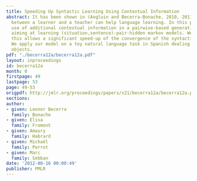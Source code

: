 ```yaml
---
title: Speeding Up Syntactic Learning Using Contextual Information
abstract: It has been shown in (Angluin and Becerra-Bonache, 2010, 2011) that interactions
  between a learner and a teacher can help language learning. In this paper, we make
  use of additional contextual information in a pairwise-based generative approach
  aiming at learning (situation,sentence)-pair-hidden markov models. We show that
  this allows a significant speed-up of the convergence of the syntactic learning.
  We apply our model on a toy natural language task in Spanish dealing with geometric
  objects.
pdf: "./becerra12a/becerra12a.pdf"
layout: inproceedings
id: becerra12a
month: 0
firstpage: 49
lastpage: 53
page: 49-53
origpdf: http://jmlr.org/proceedings/papers/v21/becerra12a/becerra12a.pdf
sections: 
author:
- given: Leonor Becerra
  family: Bonache
- given: Elisa
  family: Fromont
- given: Amaury
  family: Habrard
- given: Michaël
  family: Perrot
- given: Marc
  family: Sebban
date: '2012-08-16 00:00:49'
publisher: PMLR
---
```

